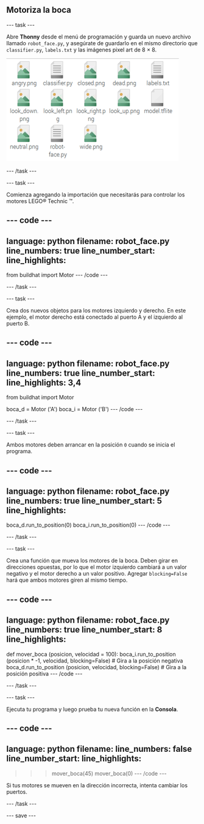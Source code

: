 ## Motoriza la boca

--- task ---

Abre **Thonny** desde el menú de programación y guarda un nuevo archivo llamado `robot_face.py`, y asegúrate de guardarlo en el mismo directorio que `classifier.py`, `labels.txt` y las imágenes pixel art de 8 × 8.

![Estructura de archivo que muestra dónde debe almacenarse robot_face.py.](images/file_structure.png)

--- /task ---

--- task ---

Comienza agregando la importación que necesitarás para controlar los motores LEGO® Technic ™.

--- code ---
---
language: python 
filename: robot_face.py 
line_numbers: true 
line_number_start:
line_highlights:
---
from buildhat import Motor
--- /code ---

--- /task ---

--- task ---

Crea dos nuevos objetos para los motores izquierdo y derecho. En este ejemplo, el motor derecho está conectado al puerto A y el izquierdo al puerto B.

--- code ---
---
language: python 
filename: robot_face.py 
line_numbers: true 
line_number_start:
line_highlights: 3,4
---
from buildhat import Motor

boca_d = Motor ('A') 
boca_i = Motor ('B')
--- /code ---

--- /task ---

--- task ---

Ambos motores deben arrancar en la posición `0` cuando se inicia el programa.

--- code ---
---
language: python 
filename: robot_face.py 
line_numbers: true 
line_number_start: 5
line_highlights:
---

boca_d.run_to_position(0) 
boca_i.run_to_position(0)
--- /code ---

--- /task ---

--- task ---

Crea una función que mueva los motores de la boca. Deben girar en direcciones opuestas, por lo que el motor izquierdo cambiará a un valor negativo y el motor derecho a un valor positivo. Agregar `blocking=False` hará que ambos motores giren al mismo tiempo.

--- code ---
---
language: python 
filename: robot_face.py 
line_numbers: true 
line_number_start: 8
line_highlights:
---
def mover_boca (posicion, velocidad = 100): 
    boca_i.run_to_position (posicion * -1, velocidad, blocking=False) # Gira a la posición negativa 
    boca_d.run_to_position (posicion, velocidad, blocking=False) # Gira a la posición positiva
--- /code ---

--- /task ---

--- task ---

Ejecuta tu programa y luego prueba tu nueva función en la **Consola**.

--- code ---
---
language: python 
filename: 
line_numbers: false 
line_number_start:
line_highlights:
---
>>> mover_boca(45) 
>>> mover_boca(0)
--- /code ---

Si tus motores se mueven en la dirección incorrecta, intenta cambiar los puertos.

--- /task ---

--- save ---
